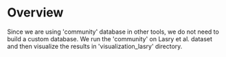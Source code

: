 # Overview

Since we are using 'community' database in other tools, we do not need to build a custom database. We run the 'community' on Lasry et al. dataset and then visualize the results in 'visualization_lasry' directory. 
